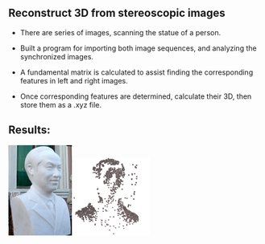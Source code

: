 ## Reconstruct 3D from stereoscopic images 

- There are series of images, scanning the statue of a person.

- Built a program for importing both image sequences, and analyzing the synchronized images.

- A fundamental matrix is calculated to assist finding the corresponding features in left and right images.

- Once corresponding features are determined, calculate their 3D, then store them as a .xyz file.

## Results:

<img src="https://github.com/CP-TSAI/Computer-Vision/raw/master/cv_pic/original.png" width="25%" height="25%"> <img src="https://github.com/CP-TSAI/Computer-Vision/raw/master/cv_pic/3dd.png" width="30%" height="30%"> 




